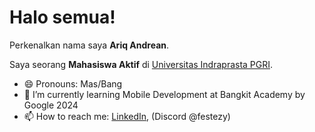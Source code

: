 # Halo semua! 

Perkenalkan nama saya **Ariq Andrean**.<br>

Saya seorang **Mahasiswa Aktif** di [Universitas Indraprasta PGRI](https://unindra.ac.id/).<br>

- 😄 Pronouns: Mas/Bang 
- 🌱 I’m currently learning Mobile Development at Bangkit Academy by Google 2024
- 📫 How to reach me: [LinkedIn](https://www.linkedin.com/in/ariq-andrean-b5492b1b0/), (Discord @festezy)
